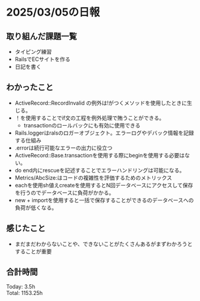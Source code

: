 # 2025/03/05の日報
## 取り組んだ課題一覧
* タイピング練習
*  RailsでECサイトを作る
*  日記を書く
## わかったこと
* ActiveRecord::RecordInvalid の例外は!がつくメソッドを使用したときに生じる。
* ！を使用することでif文の工程を例外処理で賄うことができる。
  *  transactionのロールバックにも有効に使用できる
*  Rails.loggerはralsのロガーオブジェクト。エラーログやデバック情報を記録する仕組み
*  .errorは続行可能なエラーの出力に役立つ
*  ActiveRecord::Base.transactionを使用する際にbeginを使用する必要はない。
  * do end内にrescueを記述することでエラーハンドリングは可能になる。
*  Metrics/AbcSize:はコードの複雑性を評価するためのメトリックス
*  eachを使用sh値えcreateを使用するとN回データベースにアクセスして保存を行うのでデータベースに負荷がかかる。
  * new + importを使用すると一括で保存することができるのデータベースへの負荷が低くなる。   
## 感じたこと
* まだまだわからないことや、できないことがたくさんあるがまずわかろうとすることが重要
## 合計時間 
Today: 3.5h<br>
Total: 1153.25h
